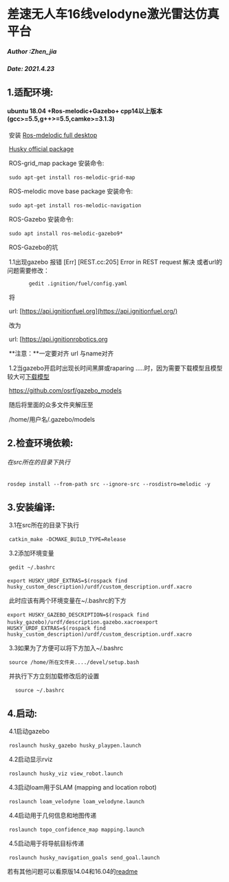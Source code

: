 # 差速无人车16线velodyne激光雷达仿真平台

##### Author :Zhen_jia

##### Date: 2021.4.23

## 1.适配环境:

#### 	ubuntu 18.04 +Ros-melodic+Gazebo+ cpp14以上版本(gcc>=5.5,g++>=5.5,camke>=3.1.3)

​	安装 [Ros-mdelodic full desktop](http://wiki.ros.org/melodic/Installation)

​		 [Husky official package](http://wiki.ros.org/husky_gazebo/Tutorials/Simulating%20Husky)

​		 ROS-grid_map package 安装命令:

​	`sudo apt-get install ros-melodic-grid-map`

​		 ROS-melodic move base package 安装命令:

​	`sudo apt-get install ros-melodic-navigation`

​		 ROS-Gazebo  安装命令:

​	`sudo apt install ros-melodic-gazebo9*`

​		ROS-Gazebo的坑

​		1.1出现gazebo 报错 [Err] [REST.cc:205] Error in REST request 解决 或者url的问题需要修改：

`		gedit .ignition/fuel/config.yaml`

​		将

​		url: [https://api.ignitionfuel.org](https://api.ignitionfuel.org/)

​		改为

​		url: [https://api.ignitionrobotics.org

​		**注意：**一定要对齐 url 与name对齐

​		1.2当gazebo开启时出现长时间黑屏或raparing .....时，因为需要下载模型且模型较大可[下载模型](https://github.com/osrf/gazebo_models)

​		https://github.com/osrf/gazebo_models

​		随后将里面的众多文件夹解压至

​		/home/用户名/.gazebo/models

## 2.检查环境依赖:

###### 	在src所在的目录下执行

​	`rosdep install --from-path src --ignore-src --rosdistro=melodic -y`

## 3.安装编译:

​	3.1在src所在的目录下执行

​	`catkin_make -DCMAKE_BUILD_TYPE=Release`

​	3.2添加环境变量

​	`gedit ~/.bashrc `

​	`export HUSKY_URDF_EXTRAS=$(rospack find husky_custom_description)/urdf/custom_description.urdf.xacro`

​	此时应该有两个环境变量在~/.bashrc的下方

​	`export HUSKY_GAZEBO_DESCRIPTION=$(rospack find husky_gazebo)/urdf/description.gazebo.xacro`
​	`export HUSKY_URDF_EXTRAS=$(rospack find husky_custom_description)/urdf/custom_description.urdf.xacro`

​	3.3如果为了方便可以将下方加入~/.bashrc

​	`source /home/所在文件夹..../devel/setup.bash`

​	并执行下方立刻加载修改后的设置

​	`	source ~/.bashrc `

##  4.启动:

​	4.1启动gazebo

​	`roslaunch husky_gazebo husky_playpen.launch`

​	4.2启动显示rviz

​	`roslaunch husky_viz view_robot.launch`

​	4.3启动loam用于SLAM (mapping and location robot)

​	`roslaunch loam_velodyne loam_velodyne.launch`

​	4.4启动用于几何信息和地图传递

​	`roslaunch topo_confidence_map mapping.launch`

​	4.5启动用于将导航目标传递

​	`roslaunch husky_navigation_goals send_goal.launch `

若有其他问题可以看原版14.04和16.04的[readme](https://github.com/Dimamondjz/Autonomous-Outdoor-Scanning-via-Online-Topological-and-Geometric-Path-Optimization)